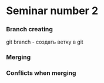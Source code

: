 # Seminar number 2

### Branch creating

git branch <name> - создать ветку в git

### Merging

### Conflicts when merging